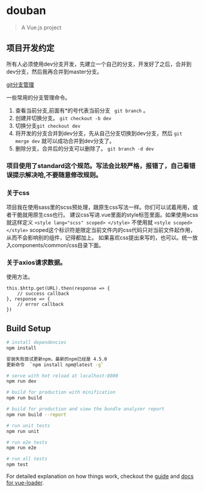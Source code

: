 # douban

> A Vue.js project

## 项目开发约定
所有人必须使用dev分支开发，先建立一个自己的分支，开发好了之后，合并到dev分支，然后我再合并到master分支。

[git分支管理](http://www.liaoxuefeng.com/wiki/0013739516305929606dd18361248578c67b8067c8c017b000/0013743862006503a1c5bf5a783434581661a3cc2084efa000)

一些常用的分支管理命令。
1. 查看当前分支,前面有*的号代表当前分支  ` git branch`   。
2. 创建并切换分支。 `git checkout -b dev` 
3. 切换分支`git checkout dev` 
4. 将开发的分支合并到dev分支，先从自己分支切换到dev分支，然后 `git merge dev` 就可以成功合并到dev分支了。
5. 删除分支，合并后的分支可以删除了。 `git branch -d dev`

### 项目使用了standard这个规范。写法会比较严格，报错了，自己看错误提示解决哈,不要随意修改规则。


### 关于css
项目我在使用sass里的scss预处理，跟原生css写法一样。你们可以试着用用，或者干脆就用原生css也行。
建议css写进.vue里面的style标签里面。如果使用scss就这样定义
`<style lang="scss" scoped> </style>`
不使用就 `<style scoped> </style>`
scoped这个标识符是限定当前文件内的css代码只对当前文件起作用，从而不会影响别的组件，记得都加上。
如果喜欢css提出来写的，也可以。统一放入components/common/css目录下面。

### 关于axios请求数据。
使用方法。
```
this.$http.get(URL).then(response => {
    // success callback
}, response => {
    // error callback
})
```



## Build Setup

``` bash
# install dependencies
npm install

安装失败尝试更新npm，最新的npm已经是 4.5.0  
更新命令  `npm install npm@latest -g`

# serve with hot reload at localhost:8080
npm run dev

# build for production with minification
npm run build

# build for production and view the bundle analyzer report
npm run build --report

# run unit tests
npm run unit

# run e2e tests
npm run e2e

# run all tests
npm test
```

For detailed explanation on how things work, checkout the [guide](http://vuejs-templates.github.io/webpack/) and [docs for vue-loader](http://vuejs.github.io/vue-loader).

